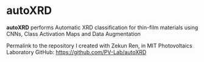 # autoXRD

**autoXRD** performs Automatic XRD classification for thin-film materials using CNNs, Class Activation Maps and Data Augmentation

Permalink to the repository I created with Zekun Ren, in MIT Photovoltaics Laboratory GitHub: https://github.com/PV-Lab/autoXRD

